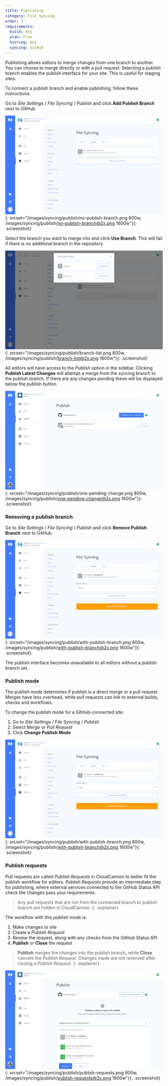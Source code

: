 ```yaml
---
title: Publishing
category: File Syncing
order: 3
requirements:
  build: Any
  plan: Free
  hosting: Any
  syncing: GitHub
---
```


Publishing allows editors to merge changes from one branch to another. You can choose to merge directly or with a pull request. Selecting a publish branch enables the publish interface for your site. This is useful for staging sites.

To connect a publish branch and enable publishing, follow these instructions:

Go to *Site Settings* / *File Syncing* / *Publish* and click **Add Publish Branch** next to GitHub.

![Storage Providers interface](/images/syncing/publish/no-publish-branch.png){: srcset="/images/syncing/publish/no-publish-branch.png 800w, /images/syncing/publish/no-publish-branch@2x.png 1600w"}{: .screenshot}

Select the branch you want to merge into and click **Use Branch**. This will fail if there is no additional branch in the repository.

![GitHub authentication](/images/syncing/publish/branch-list.png){: srcset="/images/syncing/publish/branch-list.png 800w, /images/syncing/publish/branch-list@2x.png 1600w"}{: .screenshot}

All editors will have access to the *Publish* option in the sidebar. Clicking **Publish Latest Changes** will attempt a merge from the syncing branch to the publish branch. If there are any changes pending these will be displayed below the publish button.

![GitHub authorisation](/images/syncing/publish/one-pending-change.png){: srcset="/images/syncing/publish/one-pending-change.png 800w, /images/syncing/publish/one-pending-change@2x.png 1600w"}{: .screenshot}


### Removing a publish branch

Go to *Site Settings* / *File Syncing* / *Publish* and click **Remove Publish Branch** next to GitHub.

![Storage Providers interface](/images/syncing/publish/with-publish-branch.png){: srcset="/images/syncing/publish/with-publish-branch.png 800w, /images/syncing/publish/with-publish-branch@2x.png 1600w"}{: .screenshot}

The publish interface becomes unavailable to all editors without a publish branch set.


### Publish mode

The publish mode determines if publish is a direct merge or a pull request. Merges have less overhead, while pull requests can link to external builds, checks and workflows.

To change the publish mode for a GitHub-connected site:

1. Go to *Site Settings* / *File Syncing* / *Publish*
2. Select *Merge* or *Pull Request*
3. Click **Change Publish Mode**

![Storage Providers interface](/images/syncing/publish/with-publish-branch.png){: srcset="/images/syncing/publish/with-publish-branch.png 800w, /images/syncing/publish/with-publish-branch@2x.png 1600w"}{: .screenshot}


### Publish requests

Pull requests are called *Publish Requests* in CloudCannon to better fit the publish workflow for editors. *Publish Requests* provide an intermediate step for publishing, where external services connected to the GitHub Status API check the changes pass your requirements.

> Any pull requests that are not from the connected branch to publish branch are hidden in CloudCannon.
{: .explainer}

The workflow with this publish mode is:

1. Make changes to site
2. Create a *Publish Request*
3. Review the request, along with any checks from the GitHub Status API
3. **Publish** or **Close** the request

> **Publish** merges the changes into the publish branch, while **Close** cancels the *Publish Request*. Changes made are not reversed after closing a *Publish Request*.
{: .explainer}

![Publish Request interface](/images/syncing/publish/publish-requests.png){: srcset="/images/syncing/publish/publish-requests.png 800w, /images/syncing/publish/publish-requests@2x.png 1600w"}{: .screenshot}
